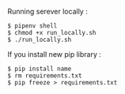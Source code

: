 
Running serever locally :
```
$ pipenv shell
$ chmod +x run_locally.sh
$ ./run_locally.sh 
```

If you install new pip library :
```
$ pip install name
$ rm requirements.txt
$ pip freeze > requirements.txt
```
